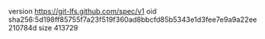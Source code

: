 version https://git-lfs.github.com/spec/v1
oid sha256:5d198ff85755f7a23f519f360ad8bbcfd85b5343e1d3fee7e9a9a22ee210784d
size 413729
